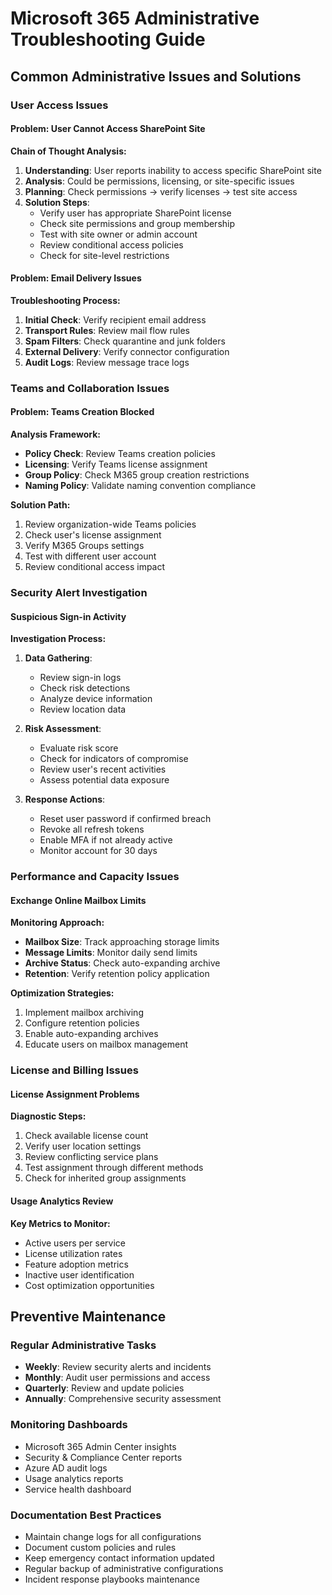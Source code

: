 # Microsoft 365 Administrative Troubleshooting Guide

## Common Administrative Issues and Solutions

### User Access Issues

#### Problem: User Cannot Access SharePoint Site
**Chain of Thought Analysis:**
1. **Understanding**: User reports inability to access specific SharePoint site
2. **Analysis**: Could be permissions, licensing, or site-specific issues
3. **Planning**: Check permissions → verify licenses → test site access
4. **Solution Steps**:
   - Verify user has appropriate SharePoint license
   - Check site permissions and group membership
   - Test with site owner or admin account
   - Review conditional access policies
   - Check for site-level restrictions

#### Problem: Email Delivery Issues
**Troubleshooting Process:**
1. **Initial Check**: Verify recipient email address
2. **Transport Rules**: Review mail flow rules
3. **Spam Filters**: Check quarantine and junk folders  
4. **External Delivery**: Verify connector configuration
5. **Audit Logs**: Review message trace logs

### Teams and Collaboration Issues

#### Problem: Teams Creation Blocked
**Analysis Framework:**
- **Policy Check**: Review Teams creation policies
- **Licensing**: Verify Teams license assignment
- **Group Policy**: Check M365 group creation restrictions
- **Naming Policy**: Validate naming convention compliance

**Solution Path:**
1. Review organization-wide Teams policies
2. Check user's license assignment
3. Verify M365 Groups settings
4. Test with different user account
5. Review conditional access impact

### Security Alert Investigation

#### Suspicious Sign-in Activity
**Investigation Process:**
1. **Data Gathering**:
   - Review sign-in logs
   - Check risk detections
   - Analyze device information
   - Review location data

2. **Risk Assessment**:
   - Evaluate risk score
   - Check for indicators of compromise
   - Review user's recent activities
   - Assess potential data exposure

3. **Response Actions**:
   - Reset user password if confirmed breach
   - Revoke all refresh tokens
   - Enable MFA if not already active
   - Monitor account for 30 days

### Performance and Capacity Issues

#### Exchange Online Mailbox Limits
**Monitoring Approach:**
- **Mailbox Size**: Track approaching storage limits
- **Message Limits**: Monitor daily send limits
- **Archive Status**: Check auto-expanding archive
- **Retention**: Verify retention policy application

**Optimization Strategies:**
1. Implement mailbox archiving
2. Configure retention policies
3. Enable auto-expanding archives
4. Educate users on mailbox management

### License and Billing Issues

#### License Assignment Problems
**Diagnostic Steps:**
1. Check available license count
2. Verify user location settings
3. Review conflicting service plans  
4. Test assignment through different methods
5. Check for inherited group assignments

#### Usage Analytics Review
**Key Metrics to Monitor:**
- Active users per service
- License utilization rates
- Feature adoption metrics
- Inactive user identification
- Cost optimization opportunities

## Preventive Maintenance

### Regular Administrative Tasks
- **Weekly**: Review security alerts and incidents
- **Monthly**: Audit user permissions and access
- **Quarterly**: Review and update policies
- **Annually**: Comprehensive security assessment

### Monitoring Dashboards
- Microsoft 365 Admin Center insights
- Security & Compliance Center reports  
- Azure AD audit logs
- Usage analytics reports
- Service health dashboard

### Documentation Best Practices
- Maintain change logs for all configurations
- Document custom policies and rules
- Keep emergency contact information updated
- Regular backup of administrative configurations
- Incident response playbooks maintenance